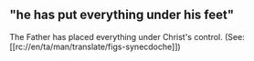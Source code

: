 ## "he has put everything under his feet" ##

The Father has placed everything under Christ's control.  (See: [[rc://en/ta/man/translate/figs-synecdoche]])
